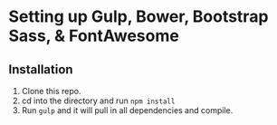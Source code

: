 # Setting up Gulp, Bower, Bootstrap Sass, & FontAwesome

## Installation

1. Clone this repo.
2. cd into the directory and run `npm install`
3. Run `gulp` and it will pull in all dependencies and compile.